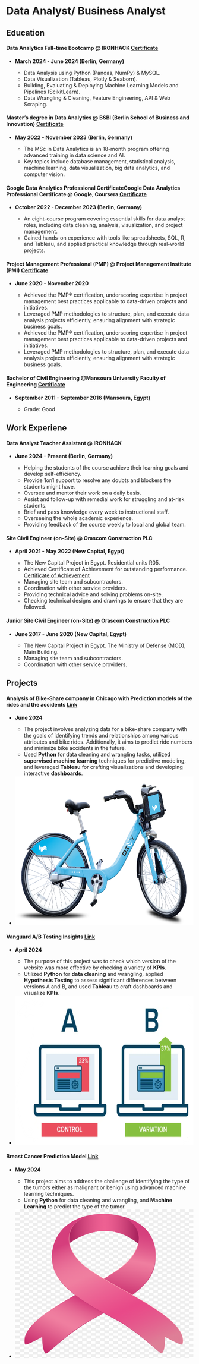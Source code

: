 # Data Analyst/ Business Analyst

## Education


#### Data Analytics Full-time Bootcamp @ IRONHACK [Certificate](https://drive.google.com/file/d/1x186RvQ0nq7tytXOMnKmi3DhmRvjERzm/view?usp=sharing)
  - **March 2024 - June 2024 (Berlin, Germany)**
    
    - Data Analysis using Python (Pandas, NumPy) & MySQL.
    - Data Visualization (Tableau, Plotly & Seaborn).
    - Building, Evaluating & Deploying Machine Learning Models and Pipelines (ScikitLearn).
    - Data Wrangling & Cleaning, Feature Engineering, API & Web Scraping.
  
#### Master’s degree in Data Analytics @ BSBI (Berlin School of Business and Innovation) [Certificate](https://drive.google.com/file/d/1xnCScDaeBJ4P2cAvVrRsU66mvpsPi76m/view?usp=drive_link)
  - **May 2022 - November 2023 (Berlin, Germany)**
    
    - The MSc in Data Analytics is an 18-month program offering advanced training in data science and AI.
    - Key topics include database management, statistical analysis, machine learning, data visualization, big data analytics, and computer vision.
  
#### Google Data Analytics Professional CertificateGoogle Data Analytics Professional Certificate @ Google, Coursera [Certificate](https://drive.google.com/file/d/1-SSUffS_LAKV6-jf7nTmTNf8TmjfQNGH/view?usp=drive_link)
  - **October 2022 - December 2023 (Berlin, Germany)**
    
    - An eight-course program covering essential skills for data analyst roles, including data cleaning, analysis, visualization, and project management.
    - Gained hands-on experience with tools like spreadsheets, SQL, R, and Tableau, and applied practical knowledge through real-world projects.
  
#### Project Management Professional (PMP) @ Project Management Institute (PMI) [Certificate](https://drive.google.com/file/d/1stRLpzdLAJE1qW6AStKa5jP5IlqA_waD/view?usp=drive_link)
  - **June 2020 - November 2020**
    
    - Achieved the PMP® certification, underscoring expertise in project management best practices applicable to data-driven projects and initiatives.
    - Leveraged PMP methodologies to structure, plan, and execute data analysis projects efficiently, ensuring alignment with strategic business goals.
    - Achieved the PMP® certification, underscoring expertise in project management best practices applicable to data-driven projects and initiatives.
    - Leveraged PMP methodologies to structure, plan, and execute data analysis projects efficiently, ensuring alignment with strategic business goals.
  
#### Bachelor of Civil Engineering @Mansoura University Faculty of Engineering [Certificate](https://drive.google.com/file/d/1ZtsIcF9NhXj4h0G_Ceuye7Mcuet2NsvS/view?usp=drive_link)
  - **September 2011 - September 2016 (Mansoura, Egypt)**
  
    - Grade: Good


## Work Experiene


#### Data Analyst Teacher Assistant @ IRONHACK
  - **June 2024 - Present (Berlin, Germany)**
  
    - Helping the students of the course achieve their learning goals and develop self-efficiency.
    - Provide 1on1 support to resolve any doubts and blockers the students might have.
    - Oversee and mentor their work on a daily basis.
    - Assist and follow-up with remedial work for struggling and at-risk students.
    - Brief and pass knowledge every week to instructional staff.
    - Overseeing the whole academic experience.
    - Providing feedback of the course weekly to local and global team.

#### Site Civil Engineer (on-Site) @ Orascom Construction PLC
  - **April 2021 - May 2022 (New Capital, Egypt)**
  
    - The New Capital Project in Egypt. Residential units R05.
    - Achieved Certificate of Achievement for outstanding performance. [Certificate of Achievement](https://drive.google.com/file/d/1nWcKMbpGjz9FmTctgnhuapxN5yy1rF2H/view?usp=drive_link)
    - Managing site team and subcontractors.
    - Coordination with other service providers.
    - Providing technical advice and solving problems on-site.
    - Checking technical designs and drawings to ensure that they are followed.

#### Junior Site Civil Engineer (on-Site) @ Orascom Construction PLC
  - **June 2017 - June 2020 (New Capital, Egypt)**
   
    - The New Capital Project in Egypt. The Ministry of Defense (MOD), Main Building.
    - Managing site team and subcontractors.
    - Coordination with other service providers.


## Projects


#### Analysis of Bike-Share company in Chicago with Prediction models of the rides and the accidents [Link](https://github.com/RamiSaad93/Final_Project)
  - **June 2024**
  
    - The project involves analyzing data for a bike-share company with the goals of identifying trends and relationships among various attributes and bike rides. Additionally, it aims to predict ride numbers and minimize bike accidents in the future.
    - Used **Python** for data cleaning and wrangling tasks, utilized **supervised machine learning** techniques for predictive modeling, and leveraged **Tableau** for crafting visualizations and developing interactive **dashboards**.

- <img src="/assetsimage/Divvy-Bike_new_0119_v3.png" width="600" height="400"/>

#### Vanguard A/B Testing Insights [Link](https://github.com/RamiSaad93/A-B-Website-Testing/tree/main)
  - **April 2024**
  
    - The purpose of this project was to check which version of the website was more effective by checking a variety of **KPIs**.
    - Utilized **Python** for **data cleaning** and wrangling, applied **Hypothesis Testing** to assess significant differences between versions A and B, and used **Tableau** to craft dashboards and visualize **KPIs**.

- <img src="assetsimage/Screenshot%202024-07-04%20165639.png" width="600" height="400"/>

#### Breast Cancer Prediction Model [Link](https://github.com/RamiSaad93/Breast_Cancer_Prediction_Project)
  - **May 2024**
  
    - This project aims to address the challenge of identifying the type of the tumors either as malignant or benign using advanced machine learning techniques.
    - Using **Python** for data cleaning and wrangling, and **Machine Learning** to predict the type of the tumor.

- <img src="/assetsimage/Breast-cancer-awareness-ribbon-on-transparent-PNG.png" width="600" height="400"/>
